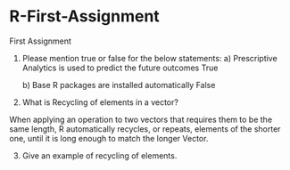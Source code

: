 # R-First-Assignment
First Assignment


1. Please mention true or false for the below statements:
   a) Prescriptive Analytics is used to predict the future outcomes
      True

   b) Base R packages are installed automatically
      False   
   
2. What is Recycling of elements in a vector?

When applying an operation to two vectors that requires them to be the same length, R automatically recycles, or repeats, elements of the shorter one, until it is long enough to match the longer Vector. 


3. Give an example of recycling of elements.

